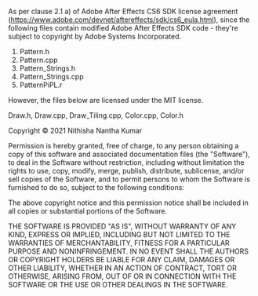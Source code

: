 As per clause 2.1 a) of Adobe After Effects CS6 SDK license agreement (https://www.adobe.com/devnet/aftereffects/sdk/cs6_eula.html), 
since the following files contain modified Adobe After Effects SDK code - they're subject to copyright by Adobe Systems Incorporated.
1. Pattern.h
2. Pattern.cpp
3. Pattern_Strings.h
4. Pattern_Strings.cpp
5. PatternPiPL.r

However, the files below are licensed under the MIT license.

Draw.h, Draw.cpp, Draw_Tiling.cpp, Color.cpp, Color.h

Copyright © 2021 Nithisha Nantha Kumar

Permission is hereby granted, free of charge, to any person obtaining a copy of this software and associated documentation files 
(the "Software"), to deal in the Software without restriction, including without limitation the rights to use, copy, modify, merge,
publish, distribute, sublicense, and/or sell copies of the Software, and to permit persons to whom the Software is furnished to do so, 
subject to the following conditions:

The above copyright notice and this permission notice shall be included in all copies or substantial portions of the Software.

THE SOFTWARE IS PROVIDED "AS IS", WITHOUT WARRANTY OF ANY KIND, EXPRESS OR IMPLIED, INCLUDING BUT NOT LIMITED TO THE WARRANTIES OF 
MERCHANTABILITY, FITNESS FOR A PARTICULAR PURPOSE AND NONINFRINGEMENT. IN NO EVENT SHALL THE AUTHORS OR COPYRIGHT HOLDERS BE LIABLE FOR 
ANY CLAIM, DAMAGES OR OTHER LIABILITY, WHETHER IN AN ACTION OF CONTRACT, TORT OR OTHERWISE, ARISING FROM, OUT OF OR IN CONNECTION WITH 
THE SOFTWARE OR THE USE OR OTHER DEALINGS IN THE SOFTWARE.
